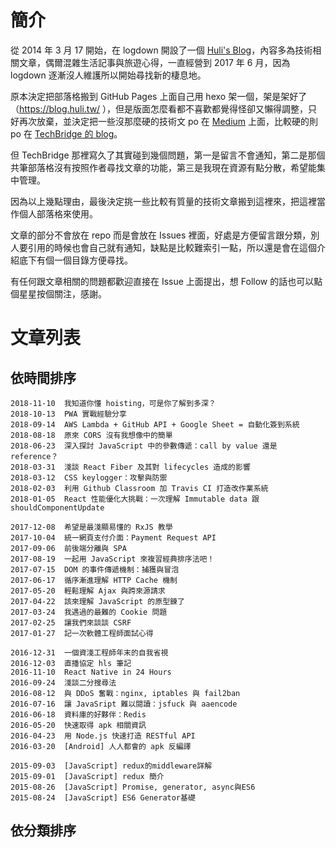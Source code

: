 # 簡介

從 2014 年 3 月 17 開始，在 logdown 開設了一個 [Huli's Blog](http://huli.logdown.com/)，內容多為技術相關文章，偶爾混雜生活記事與旅遊心得，一直經營到 2017 年 6 月，因為 logdown 逐漸沒人維護所以開始尋找新的棲息地。

原本決定把部落格搬到 GitHub Pages 上面自己用 hexo 架一個，架是架好了（https://blog.huli.tw/ ），但是版面怎麼看都不喜歡都覺得怪卻又懶得調整，只好再次放棄，並決定把一些沒那麼硬的技術文 po 在 [Medium](https://medium.com/@hulitw) 上面，比較硬的則 po 在 [TechBridge 的 blog](https://blog.techbridge.cc/)。

但 TechBridge 那裡寫久了其實碰到幾個問題，第一是留言不會通知，第二是那個共筆部落格沒有按照作者尋找文章的功能，第三是我現在資源有點分散，希望能集中管理。

因為以上幾點理由，最後決定挑一些比較有質量的技術文章搬到這裡來，把這裡當作個人部落格來使用。

文章的部分不會放在 repo 而是會放在 Issues 裡面，好處是方便留言跟分類，別人要引用的時候也會自己就有通知，缺點是比較難索引一點，所以還是會在這個介紹底下有個一個目錄方便尋找。

有任何跟文章相關的問題都歡迎直接在 Issue 上面提出，想 Follow 的話也可以點個星星按個關注，感謝。

# 文章列表

## 依時間排序

```
2018-11-10  我知道你懂 hoisting，可是你了解到多深？  
2018-10-13  PWA 實戰經驗分享  
2018-09-14  AWS Lambda + GitHub API + Google Sheet = 自動化簽到系統  
2018-08-18  原來 CORS 沒有我想像中的簡單  
2018-06-23  深入探討 JavaScript 中的參數傳遞：call by value 還是 reference？  
2018-03-31  淺談 React Fiber 及其對 lifecycles 造成的影響  
2018-03-12  CSS keylogger：攻擊與防禦  
2018-02-03  利用 Github Classroom 加 Travis CI 打造改作業系統  
2018-01-05  React 性能優化大挑戰：一次理解 Immutable data 跟 shouldComponentUpdate
  
2017-12-08  希望是最淺顯易懂的 RxJS 教學  
2017-10-04  統一網頁支付介面：Payment Request API  
2017-09-06  前後端分離與 SPA  
2017-08-19  一起用 JavaScript 來複習經典排序法吧！  
2017-07-15  DOM 的事件傳遞機制：捕獲與冒泡  
2017-06-17  循序漸進理解 HTTP Cache 機制  
2017-05-20  輕鬆理解 Ajax 與跨來源請求  
2017-04-22  該來理解 JavaScript 的原型鍊了  
2017-03-24  我遇過的最難的 Cookie 問題  
2017-02-25  讓我們來談談 CSRF  
2017-01-27  記一次軟體工程師面試心得  
  
2016-12-31  一個資淺工程師年末的自我省視  
2016-12-03  直播協定 hls 筆記  
2016-11-10  React Native in 24 Hours  
2016-09-24  淺談二分搜尋法  
2016-08-12  與 DDoS 奮戰：nginx, iptables 與 fail2ban  
2016-07-16  讓 JavaSript 難以閱讀：jsfuck 與 aaencode  
2016-06-18  資料庫的好夥伴：Redis  
2016-05-20  快速取得 apk 相關資訊  
2016-04-23  用 Node.js 快速打造 RESTful API  
2016-03-20  [Android] 人人都會的 apk 反編譯  
  
2015-09-03  [JavaScript] redux的middleware詳解  
2015-09-01  [JavaScript] redux 簡介  
2015-08-26  [JavaScript] Promise, generator, async與ES6  
2015-08-24  [JavaScript] ES6 Generator基礎  
```

## 依分類排序
